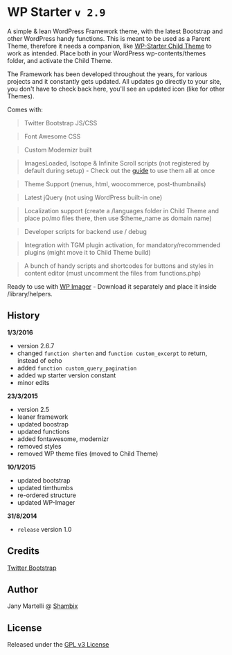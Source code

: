 # WP Starter `v 2.9`

A simple & lean WordPress Framework theme, with the latest Bootstrap and other WordPress handy functions.
This is meant to be used as a Parent Theme, therefore it needs a companion, like [WP-Starter Child Theme](https://github.com/Jany-M/WP-Starter-Child-Theme) to work as intended.
Place both in your WordPress wp-contents/themes folder, and activate the Child Theme.

The Framework has been developed throughout the years, for various projects and it constantly gets updated.
All updates go directly to your site, you don't have to check back here, you'll see an updated icon (like for other Themes).

Comes with:

> Twitter Bootstrap JS/CSS

> Font Awesome CSS

> Custom Modernizr built

> ImagesLoaded, Isotope & Infinite Scroll scripts (not registered by default during setup) - Check out the [guide](http://www.shambix.com/en/isotope-twitter-bootstrap-infinite-scroll-fluid-responsive-layout/) to use them all at once

> Theme Support (menus, html, woocommerce, post-thumbnails)

> Latest jQuery (not using WordPress built-in one)

> Localization support (create a /languages folder in Child Theme and place po/mo files there, then use $theme_name as domain name)

> Developer scripts for backend use / debug

> Integration with TGM plugin activation, for mandatory/recommended plugins (might move it to Child Theme build)

> A bunch of handy scripts and shortcodes for buttons and styles in content editor (must uncomment the files from functions.php)

Ready to use with [WP Imager](https://github.com/Jany-M/WP-Imager) - Download it separately and place it inside /library/helpers.


## History

**1/3/2016**
- version 2.6.7
- changed `function shorten` and `function custom_excerpt` to return, instead of echo
- added  `function custom_query_pagination`
- added wp starter version constant
- minor edits

**23/3/2015**
- version 2.5
- leaner framework
- updated boostrap
- updated functions
- added fontawesome, modernizr
- removed styles
- removed WP theme files (moved to Child Theme)

**10/1/2015**
- updated bootstrap
- updated timthumbs
- re-ordered structure
- updated WP-Imager

**31/8/2014**
- `release` version 1.0

## Credits

[Twitter Bootstrap](https://github.com/twbs/bootstrap)

## Author

Jany Martelli @ [Shambix](http://www.shambix.com)

## License

Released under the [GPL v3 License](http://choosealicense.com/licenses/gpl-v3/)
